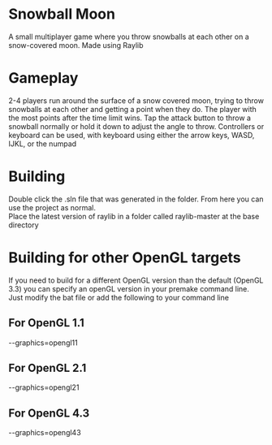 # Snowball Moon
A small multiplayer game where you throw snowballs at each other on a snow-covered moon. Made using Raylib

# Gameplay
2-4 players run around the surface of a snow covered moon, trying to throw snowballs at each other and getting a point when they do. The player with the most points after the time limit wins. 
Tap the attack button to throw a snowball normally or hold it down to adjust the angle to throw. 
Controllers or keyboard can be used, with keyboard using either the arrow keys, WASD, IJKL, or the numpad

# Building
Double click the .sln file that was generated in the folder. From here you can use the project as normal.  
Place the latest version of raylib in a folder called raylib-master at the base directory
	
# Building for other OpenGL targets
If you need to build for a different OpenGL version than the default (OpenGL 3.3) you can specify an openGL version in your premake command line. Just modify the bat file or add the following to your command line

## For OpenGL 1.1
--graphics=opengl11

## For OpenGL 2.1
--graphics=opengl21

## For OpenGL 4.3
--graphics=opengl43
